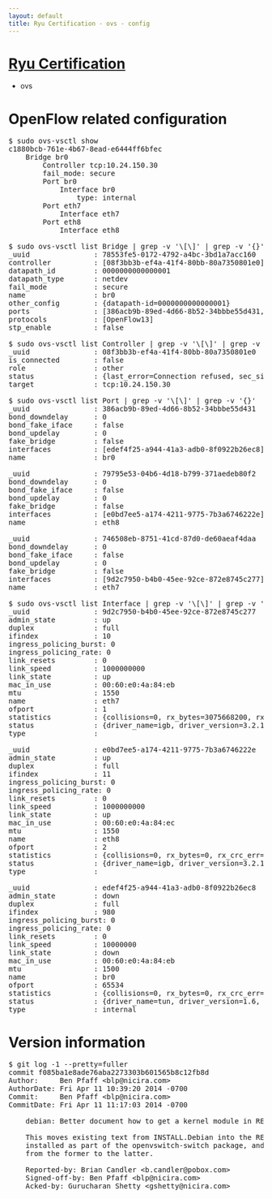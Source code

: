 ```yaml
---
layout: default
title: Ryu Certification - ovs - config
---
```

# [Ryu Certification](http://osrg.github.io/ryu/certification.html)
* ovs 

# OpenFlow related configuration
<pre>
$ sudo ovs-vsctl show
c1880bcb-761e-4b67-8ead-e6444ff6bfec
    Bridge br0
        Controller tcp:10.24.150.30
        fail_mode: secure
        Port br0
            Interface br0
                type: internal
        Port eth7
            Interface eth7
        Port eth8
            Interface eth8

$ sudo ovs-vsctl list Bridge | grep -v '\[\]' | grep -v '{}'
_uuid               : 78553fe5-0172-4792-a4bc-3bd1a7acc160
controller          : [08f3bb3b-ef4a-41f4-80bb-80a7350801e0]
datapath_id         : 0000000000000001
datapath_type       : netdev
fail_mode           : secure
name                : br0
other_config        : {datapath-id=0000000000000001}
ports               : [386acb9b-89ed-4d66-8b52-34bbbe55d431, 746508eb-8751-41cd-87d0-de60aeaf4daa, 79795e53-04b6-4d18-b799-371aedeb80f2]
protocols           : [OpenFlow13]
stp_enable          : false

$ sudo ovs-vsctl list Controller | grep -v '\[\]' | grep -v '{}'
_uuid               : 08f3bb3b-ef4a-41f4-80bb-80a7350801e0
is_connected        : false
role                : other
status              : {last_error=Connection refused, sec_since_connect=927, sec_since_disconnect=1, state=BACKOFF}
target              : tcp:10.24.150.30

$ sudo ovs-vsctl list Port | grep -v '\[\]' | grep -v '{}'
_uuid               : 386acb9b-89ed-4d66-8b52-34bbbe55d431
bond_downdelay      : 0
bond_fake_iface     : false
bond_updelay        : 0
fake_bridge         : false
interfaces          : [edef4f25-a944-41a3-adb0-8f0922b26ec8]
name                : br0

_uuid               : 79795e53-04b6-4d18-b799-371aedeb80f2
bond_downdelay      : 0
bond_fake_iface     : false
bond_updelay        : 0
fake_bridge         : false
interfaces          : [e0bd7ee5-a174-4211-9775-7b3a6746222e]
name                : eth8

_uuid               : 746508eb-8751-41cd-87d0-de60aeaf4daa
bond_downdelay      : 0
bond_fake_iface     : false
bond_updelay        : 0
fake_bridge         : false
interfaces          : [9d2c7950-b4b0-45ee-92ce-872e8745c277]
name                : eth7

$ sudo ovs-vsctl list Interface | grep -v '\[\]' | grep -v '{}'
_uuid               : 9d2c7950-b4b0-45ee-92ce-872e8745c277
admin_state         : up
duplex              : full
ifindex             : 10
ingress_policing_burst: 0
ingress_policing_rate: 0
link_resets         : 0
link_speed          : 1000000000
link_state          : up
mac_in_use          : 00:60:e0:4a:84:eb
mtu                 : 1550
name                : eth7
ofport              : 1
statistics          : {collisions=0, rx_bytes=3075668200, rx_crc_err=0, rx_dropped=0, rx_errors=0, rx_frame_err=0, rx_over_err=0, rx_packets=72761163, tx_bytes=0, tx_dropped=0, tx_errors=0, tx_packets=0}
status              : {driver_name=igb, driver_version=3.2.10-k, firmware_version=3.10-0}
type                : 

_uuid               : e0bd7ee5-a174-4211-9775-7b3a6746222e
admin_state         : up
duplex              : full
ifindex             : 11
ingress_policing_burst: 0
ingress_policing_rate: 0
link_resets         : 0
link_speed          : 1000000000
link_state          : up
mac_in_use          : 00:60:e0:4a:84:ec
mtu                 : 1550
name                : eth8
ofport              : 2
statistics          : {collisions=0, rx_bytes=0, rx_crc_err=0, rx_dropped=0, rx_errors=0, rx_frame_err=0, rx_over_err=0, rx_packets=0, tx_bytes=7380657, tx_dropped=0, tx_errors=0, tx_packets=78673}
status              : {driver_name=igb, driver_version=3.2.10-k, firmware_version=3.10-0}
type                : 

_uuid               : edef4f25-a944-41a3-adb0-8f0922b26ec8
admin_state         : down
duplex              : full
ifindex             : 980
ingress_policing_burst: 0
ingress_policing_rate: 0
link_resets         : 0
link_speed          : 10000000
link_state          : down
mac_in_use          : 00:60:e0:4a:84:eb
mtu                 : 1500
name                : br0
ofport              : 65534
statistics          : {collisions=0, rx_bytes=0, rx_crc_err=0, rx_dropped=0, rx_errors=0, rx_frame_err=0, rx_over_err=0, rx_packets=0, tx_bytes=0, tx_dropped=0, tx_errors=0, tx_packets=0}
status              : {driver_name=tun, driver_version=1.6, firmware_version=N/A}
type                : internal
</pre>

# Version information
<pre>
$ git log -1 --pretty=fuller
commit f085ba1e8ade76aba2273303b601565b8c12fb8d
Author:     Ben Pfaff &lt;blp@nicira.com&gt;
AuthorDate: Fri Apr 11 10:39:20 2014 -0700
Commit:     Ben Pfaff &lt;blp@nicira.com&gt;
CommitDate: Fri Apr 11 11:17:03 2014 -0700

    debian: Better document how to get a kernel module in README.Debian.
    
    This moves existing text from INSTALL.Debian into the README.Debian
    installed as part of the openvswitch-switch package, and adds a reference
    from the former to the latter.
    
    Reported-by: Brian Candler &lt;b.candler@pobox.com&gt;
    Signed-off-by: Ben Pfaff &lt;blp@nicira.com&gt;
    Acked-by: Gurucharan Shetty &lt;gshetty@nicira.com&gt;
</pre>
